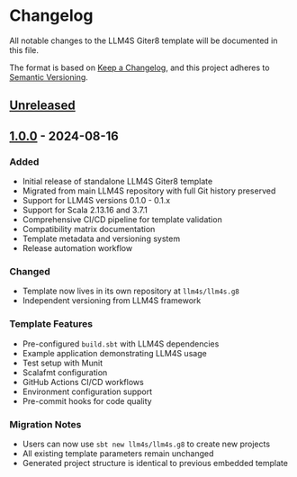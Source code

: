 # Changelog

All notable changes to the LLM4S Giter8 template will be documented in this file.

The format is based on [Keep a Changelog](https://keepachangelog.com/en/1.0.0/),
and this project adheres to [Semantic Versioning](https://semver.org/spec/v2.0.0.html).

## [Unreleased]

## [1.0.0] - 2024-08-16

### Added
- Initial release of standalone LLM4S Giter8 template
- Migrated from main LLM4S repository with full Git history preserved
- Support for LLM4S versions 0.1.0 - 0.1.x
- Support for Scala 2.13.16 and 3.7.1
- Comprehensive CI/CD pipeline for template validation
- Compatibility matrix documentation
- Template metadata and versioning system
- Release automation workflow

### Changed
- Template now lives in its own repository at `llm4s/llm4s.g8`
- Independent versioning from LLM4S framework

### Template Features
- Pre-configured `build.sbt` with LLM4S dependencies
- Example application demonstrating LLM4S usage
- Test setup with Munit
- Scalafmt configuration
- GitHub Actions CI/CD workflows
- Environment configuration support
- Pre-commit hooks for code quality

### Migration Notes
- Users can now use `sbt new llm4s/llm4s.g8` to create new projects
- All existing template parameters remain unchanged
- Generated project structure is identical to previous embedded template

[Unreleased]: https://github.com/llm4s/llm4s.g8/compare/v1.0.0...HEAD
[1.0.0]: https://github.com/llm4s/llm4s.g8/releases/tag/v1.0.0